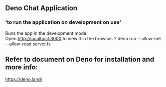 ## Deno Chat Application
### 'to run the application on development on use' 
Runs the app in the development mode.<br />
Open [http://localhost:3000](http://localhost:3000) to view it in the browser.
? deno run --allow-net --allow-read server.ts 
## Refer to document on Deno for installation and more info:
https://deno.land/

